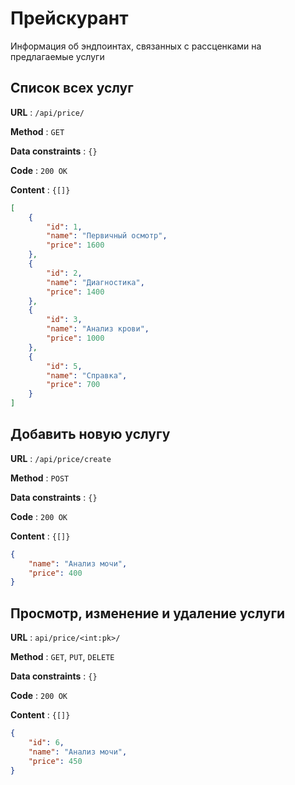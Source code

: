 # Прейскурант

Информация об эндпоинтах, связанных с рассценками на предлагаемые услуги

## Cписок всех услуг

**URL** : `/api/price/`

**Method** : `GET`

**Data constraints** : `{}`

**Code** : `200 OK`

**Content** : `{[]}`

```json
[
    {
        "id": 1,
        "name": "Первичный осмотр",
        "price": 1600
    },
    {
        "id": 2,
        "name": "Диагностика",
        "price": 1400
    },
    {
        "id": 3,
        "name": "Анализ крови",
        "price": 1000
    },
    {
        "id": 5,
        "name": "Справка",
        "price": 700
    }
]
```
## Добавить новую услугу

**URL** : `/api/price/create`

**Method** : `POST`

**Data constraints** : `{}`

**Code** : `200 OK`

**Content** : `{[]}`

```json
{
    "name": "Анализ мочи",
    "price": 400
}

```
## Просмотр, изменение и удаление услуги

**URL** : `api/price/<int:pk>/`

**Method** : `GET`, `PUT`, `DELETE`

**Data constraints** : `{}`

**Code** : `200 OK`

**Content** : `{[]}`

```json
{
    "id": 6,
    "name": "Анализ мочи",
    "price": 450
}
```